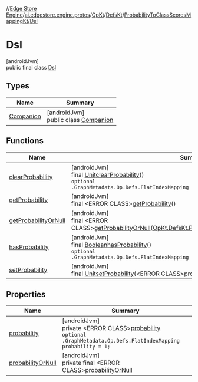 //[Edge Store Engine](../../../../../../index.md)/[ai.edgestore.engine.protos](../../../../index.md)/[OpKt](../../../index.md)/[DefsKt](../../index.md)/[ProbabilityToClassScoresMappingKt](../index.md)/[Dsl](index.md)

# Dsl

[androidJvm]\
public final class [Dsl](index.md)

## Types

| Name | Summary |
|---|---|
| [Companion](-companion/index.md) | [androidJvm]<br>public class [Companion](-companion/index.md) |

## Functions

| Name | Summary |
|---|---|
| [clearProbability](clear-probability.md) | [androidJvm]<br>final [Unit](https://kotlinlang.org/api/latest/jvm/stdlib/kotlin/-unit/index.html)[clearProbability](clear-probability.md)()<br><code>optional .GraphMetadata.Op.Defs.FlatIndexMapping probability = 1;</code> |
| [getProbability](get-probability.md) | [androidJvm]<br>final &lt;ERROR CLASS&gt;[getProbability](get-probability.md)() |
| [getProbabilityOrNull](get-probability-or-null.md) | [androidJvm]<br>final &lt;ERROR CLASS&gt;[getProbabilityOrNull](get-probability-or-null.md)([OpKt.DefsKt.ProbabilityToClassScoresMappingKt.Dsl](index.md)$self) |
| [hasProbability](has-probability.md) | [androidJvm]<br>final [Boolean](https://developer.android.com/reference/kotlin/java/lang/Boolean.html)[hasProbability](has-probability.md)()<br><code>optional .GraphMetadata.Op.Defs.FlatIndexMapping probability = 1;</code> |
| [setProbability](set-probability.md) | [androidJvm]<br>final [Unit](https://kotlinlang.org/api/latest/jvm/stdlib/kotlin/-unit/index.html)[setProbability](set-probability.md)(&lt;ERROR CLASS&gt;probability) |

## Properties

| Name | Summary |
|---|---|
| [probability](index.md#-2111965611%2FProperties%2F-89531115) | [androidJvm]<br>private &lt;ERROR CLASS&gt;[probability](index.md#-2111965611%2FProperties%2F-89531115)<br><code>optional .GraphMetadata.Op.Defs.FlatIndexMapping probability = 1;</code> |
| [probabilityOrNull](index.md#1106666382%2FProperties%2F-89531115) | [androidJvm]<br>private final &lt;ERROR CLASS&gt;[probabilityOrNull](index.md#1106666382%2FProperties%2F-89531115) |
